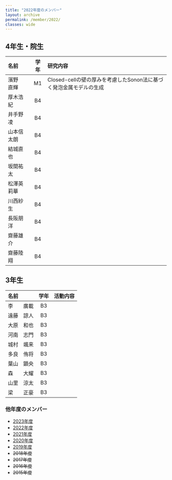 ```yaml
---
title: "2022年度のメンバー"
layout: archive
permalink: /member/2022/
classes: wide
---
```


## 4年生・院生

| 名前       | 学年  | 研究内容                                                           |
| :--------- | :---: | :----------------------------------------------------------------- |
| 濱野　直輝 |  M1   | Closed-cellの壁の厚みを考慮したSonon法に基づく発泡金属モデルの生成 |
| 厚木浩紀   |  B4   |                                                                    |
| 井手野凌   |  B4   |                                                                    |
| 山本信太朗 |  B4   |                                                                    |
| 結城直也   |  B4   |                                                                    |
| 坂間祐太   |  B4   |                                                                    |
| 松澤英莉華 |  B4   |                                                                    |
| 川西紗生   |  B4   |                                                                    |
| 長阪朋洋   |  B4   |                                                                    |
| 齋藤雄介   |  B4   |                                                                    |
| 齋藤陸翔   |  B4   |                                                                    |


## 3年生

| 名前       | 学年  | 活動内容 |
| :--------- | :---: | :------- |
| 李　　廣載 |  B3   |          |
| 遠藤　諒人 |  B3   |          |
| 大原　和也 |  B3   |          |
| 河南　志門 |  B3   |          |
| 城村　颯来 |  B3   |          |
| 多良　侑将 |  B3   |          |
| 葉山　顕央 |  B3   |          |
| 森　　大耀 |  B3   |          |
| 山里　涼太 |  B3   |          |
| 梁　　正豪 |  B3   |          |

### 他年度のメンバー
- [2023年度](/member/2023/)
- [2022年度](/member/2022/)
- [2021年度](/member/2021/)
- [2020年度](/member/2020/)
- [2019年度](/member/2019/)
- ~~2018年度~~
- ~~2017年度~~
- ~~2016年度~~
- ~~2015年度~~